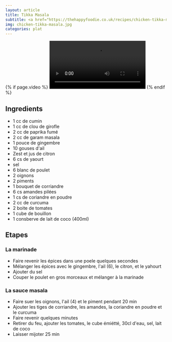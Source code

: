 ```yaml
---
layout: article
title: Tikka Masala
subtitle: <a href="https://thehappyfoodie.co.uk/recipes/chicken-tikka-masala-jamie-oliver-comfort-food">https://thehappyfoodie.co.uk/recipes/chicken-tikka-masala-jamie-oliver-comfort-food</a>
img: chicken-tikka-masala.jpg
categories: plat
---
```


<div class="body">
  <div class="video">
    {% if page.video %}
    <video id="player" controls>
        <source src="{{ page.video }}" type="video/mp4">
    </video>
    {% endif %}
  </div>
  <h2>Ingredients</h2>
  <ul>
    <li>1 cc de cumin</li>
    <li>1 cc de clou de girofle</li>
    <li>2 cc de paprika fumé</li>
    <li>2 cc de garam masala</li>
    <li>1 pouce de gingembre</li>
    <li>10 gouses d'ail</li>
    <li>Zest et jus de citron</li>
    <li>6 cs de yaourt</li>
    <li>sel</li>
    <li>6 blanc de poulet</li>
    <li>2 oignons</li>
    <li>2 piments</li>
    <li>1 bouquet de corriandre</li>
    <li>6 cs amandes pilées</li>
    <li>1 cs de coriandre en poudre</li>
    <li>2 cc de curcuma</li>
    <li>2 boite de tomates</li>
    <li>1 cube de bouillon</li>
    <li>1 consberve de lait de coco (400ml)</li>
  </ul>
  <h2>Etapes</h2>
  <h3>La marinade</h3>
  <ul>
    <li>Faire revenir les épices dans une poele quelques secondes</li>
    <li>Mélanger les épices avec le gingembre, l'ail (6), le citron, et le yahourt</li>
    <li>Ajouter du sel</li>
    <li>Couper le poulet en gros morceaux et mélanger à la marinade</li>
  </ul>
  <h3>La sauce masala</h3>
  <ul>
    <li>Faire suer les oignons, l'ail (4) et le piment pendant 20 min</li>
    <li>Ajouter les tiges de corriandre, les amandes, la coriandre en poudre et le curcuma</li>
    <li>Faire revenir quelques minutes</li>
    <li>Retirer du feu, ajouter les tomates, le cube émiétté, 30cl d'eau, sel, lait de coco</li>
    <li>Laisser mijoter 25 min</li>
  </ul>
</div>
